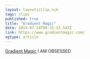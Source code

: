 ```yaml
---
layout: layouts/clip.njk 
tags: clips 
published: true 
title: "Gradient Magic" 
date: 2019-07-24T00:31:33.543Z 
link: https://www.gradientmagic.com/ 
ogtype: article 
---
```

[Gradient Magic](https://www.gradientmagic.com/) 
I AM OBSESSED 